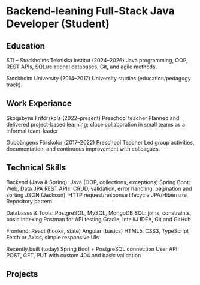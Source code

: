 # Backend-leaning Full-Stack Java Developer (Student)

## Education ## 
STI – Stockholms Tekniska Institut (2024–2026)
Java programming, OOP, REST APIs, SQL/relational databases, Git, and agile methods.

Stockholm University (2014–2017)
University studies (education/pedagogy track).

## Work Experiance ##  
Skogsbyns Friförskola (2022–present)
Preschool teacher
Planned and delivered project-based learning; 
close collaboration in small teams as a informal team-leader
 
Gubbängens Förskolor (2017–2022)
Preschool Teacher
Led group activities, documentation, and continuous improvement with colleagues.

## Technical Skills ##
Backend (Java & Spring): 
Java (OOP, collections, exceptions)
Spring Boot: Web, Data JPA
REST APIs: CRUD, validation, error handling, pagination and sorting
JSON (Jackson), HTTP request/response lifecycle
JPA/Hibernate, Repository pattern

Databases & Tools:
PostgreSQL, MySQL, MongoDB
SQL: joins, constraints, basic indexing
Postman for API testing
Gradle, IntelliJ IDEA, Git and GitHub 

Frontend:
React (hooks, state)
Angular (basics)
HTML5, CSS3, TypeScript
Fetch or Axios, simple responsive UIs 

Recently built (today)
Spring Boot + PostgreSQL connection
User API: POST, GET, PUT with custom 404 and basic validation

## Projects ## 





